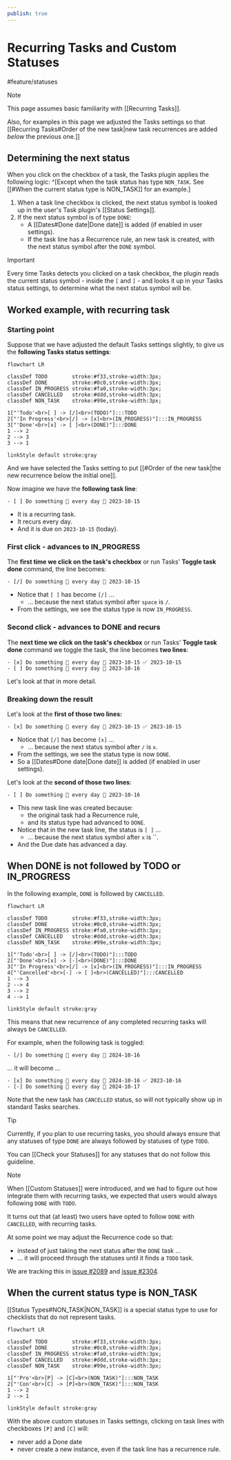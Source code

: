 ```yaml
---
publish: true
---
```


# Recurring Tasks and Custom Statuses

<span class="related-pages">#feature/statuses</span>

> [!Note]
> This page assumes basic familiarity with [[Recurring Tasks]].
>
> Also, for examples in this page we adjusted the Tasks settings so that [[Recurring Tasks#Order of the new task|new task recurrences are added *below* the previous one.]]

## Determining the next status

When you click on the checkbox of a task, the Tasks plugin applies the following logic: ^[Except when the task status has type `NON_TASK`. See [[#When the current status type is NON_TASK]] for an example.]

1. When a task line checkbox is clicked, the next status symbol is looked up in the user's Task plugin's [[Status Settings]].
2. If the next status symbol is of type `DONE`:
    - A [[Dates#Done date|Done date]] is added (if enabled in user settings).
    - If the task line has a Recurrence rule, an new task is created, with the next status symbol after the `DONE` symbol.

> [!Important]
> Every time Tasks detects you clicked on a task checkbox, the plugin reads the current status symbol - inside the `[` and `]` - and looks it up in your Tasks status settings, to determine what the next status symbol will be.

## Worked example, with recurring task

### Starting point

Suppose that we have adjusted the default Tasks settings slightly, to give us the **following Tasks status settings**:

<!-- include: DocsSamplesForStatuses.test.DefaultStatuses_todo-in_progress-done.approved.detailed.mermaid.md -->
```mermaid
flowchart LR

classDef TODO        stroke:#f33,stroke-width:3px;
classDef DONE        stroke:#0c0,stroke-width:3px;
classDef IN_PROGRESS stroke:#fa0,stroke-width:3px;
classDef CANCELLED   stroke:#ddd,stroke-width:3px;
classDef NON_TASK    stroke:#99e,stroke-width:3px;

1["'Todo'<br>[ ] -> [/]<br>(TODO)"]:::TODO
2["'In Progress'<br>[/] -> [x]<br>(IN_PROGRESS)"]:::IN_PROGRESS
3["'Done'<br>[x] -> [ ]<br>(DONE)"]:::DONE
1 --> 2
2 --> 3
3 --> 1

linkStyle default stroke:gray
```
<!-- endInclude -->

And we have selected the Tasks setting to put [[#Order of the new task|the new recurrence below the initial one]].

Now imagine we have the **following task line**:

```text
- [ ] Do something 🔁 every day 📅 2023-10-15
```

- It is a recurring task.
- It recurs every day.
- And it is due on `2023-10-15` (today).

### First click - advances to IN_PROGRESS

The **first time we click on the task's checkbox** or run Tasks' **Toggle task done** command, the line becomes:

```text
- [/] Do something 🔁 every day 📅 2023-10-15
```

- Notice that `[ ]` has become `[/]` ...
  - ... because the next status symbol after `space` is `/`.
- From the settings, we see the status type is now `IN_PROGRESS`.

### Second click - advances to DONE and recurs

The **next time we click on the task's checkbox** or run Tasks' **Toggle task done** command we toggle the task, the line becomes **two lines**:

```text
- [x] Do something 🔁 every day 📅 2023-10-15 ✅ 2023-10-15
- [ ] Do something 🔁 every day 📅 2023-10-16
```

Let's look at that in more detail.

### Breaking down the result

Let's look at the **first of those two lines:**

```text
- [x] Do something 🔁 every day 📅 2023-10-15 ✅ 2023-10-15
```

- Notice that `[/]` has become `[x]` ...
  - ... because the next status symbol after `/` is `x`.
- From the settings, we see the status type is now `DONE`.
- So a [[Dates#Done date|Done date]] is added (if enabled in user settings).

Let's look at the **second of those two lines**:

```text
- [ ] Do something 🔁 every day 📅 2023-10-16
```

- This new task line was created because:
  - the original task had a Recurrence rule,
  - and its status type had advanced to `DONE`.
- Notice that in the new task line, the status is `[ ]` ...
  - ... because the next status symbol after `x` is ``.
- And the Due date has advanced a day.

## When DONE is not followed by TODO or IN_PROGRESS

In the following example, `DONE` is followed by `CANCELLED`.

<!-- include: DocsSamplesForStatuses.test.DefaultStatuses_done-toggles-to-cancelled.approved.detailed.mermaid.md -->
```mermaid
flowchart LR

classDef TODO        stroke:#f33,stroke-width:3px;
classDef DONE        stroke:#0c0,stroke-width:3px;
classDef IN_PROGRESS stroke:#fa0,stroke-width:3px;
classDef CANCELLED   stroke:#ddd,stroke-width:3px;
classDef NON_TASK    stroke:#99e,stroke-width:3px;

1["'Todo'<br>[ ] -> [/]<br>(TODO)"]:::TODO
2["'Done'<br>[x] -> [-]<br>(DONE)"]:::DONE
3["'In Progress'<br>[/] -> [x]<br>(IN_PROGRESS)"]:::IN_PROGRESS
4["'Cancelled'<br>[-] -> [ ]<br>(CANCELLED)"]:::CANCELLED
1 --> 3
2 --> 4
3 --> 2
4 --> 1

linkStyle default stroke:gray
```
<!-- endInclude -->

This means that new recurrence of any completed recurring tasks will always be `CANCELLED`.

For example, when the following task is toggled:

```text
- [/] Do something 🔁 every day 📅 2024-10-16
```

... it will become ...

```text
- [x] Do something 🔁 every day 📅 2024-10-16 ✅ 2023-10-16
- [-] Do something 🔁 every day 📅 2024-10-17
```

Note that the new task has `CANCELLED` status, so will not typically show up in standard Tasks searches.

> [!Tip]
> Currently, if you plan to use recurring tasks, you should always ensure that any statuses of type `DONE` are always followed by statuses of type `TODO`.
>
> You can [[Check your Statuses]] for any statuses that do not follow this guideline.

> [!Note]
> When [[Custom Statuses]] were introduced, and we had to figure out how integrate them with recurring tasks, we expected that users would always following `DONE` with `TODO`.
>
> It turns out that (at least) two users have opted to follow `DONE` with `CANCELLED`, with recurring tasks.
>
> At some point we may adjust the Recurrence code so that:
>
> - instead of just taking the next status after the `DONE` task ...
> - ... it will proceed through the statuses until it finds a `TODO` task.
>
> We are tracking this in [issue #2089](https://github.com/obsidian-tasks-group/obsidian-tasks/issues/2089) and [issue #2304](https://github.com/obsidian-tasks-group/obsidian-tasks/issues/2304).

## When the current status type is NON_TASK

[[Status Types#NON_TASK|NON_TASK]] is a special status type to use for checklists that do not represent tasks.

<!-- include: DocsSamplesForStatuses.test.DefaultStatuses_pro-con-cycle.approved.detailed.mermaid.md -->
```mermaid
flowchart LR

classDef TODO        stroke:#f33,stroke-width:3px;
classDef DONE        stroke:#0c0,stroke-width:3px;
classDef IN_PROGRESS stroke:#fa0,stroke-width:3px;
classDef CANCELLED   stroke:#ddd,stroke-width:3px;
classDef NON_TASK    stroke:#99e,stroke-width:3px;

1["'Pro'<br>[P] -> [C]<br>(NON_TASK)"]:::NON_TASK
2["'Con'<br>[C] -> [P]<br>(NON_TASK)"]:::NON_TASK
1 --> 2
2 --> 1

linkStyle default stroke:gray
```
<!-- endInclude -->

With the above custom statuses in Tasks settings, clicking on task lines with checkboxes `[P]` and `[C]` will:

- never add a Done date
- never create a new instance, even if the task line has a recurrence rule.
